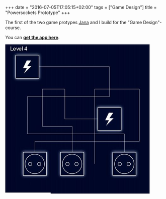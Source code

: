 +++
date = "2016-07-05T17:05:15+02:00"
tags = ["Game Design"]
title = "Powersockets Prototype"
+++

The first of the two game protypes [Jana](https://github.com/jankaVar) and I build for the "Game Design"-course.

You can [**get the app here**](https://github.com/jankaVar/powersockets/releases/).

<img src="/media/powersockets/powersockets_screenshot.jpg" class="figure">
<!--more-->
